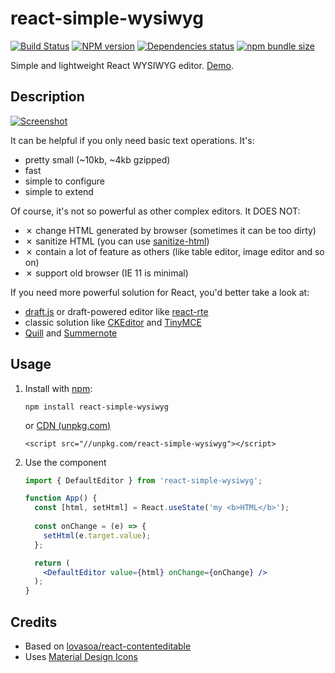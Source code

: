# react-simple-wysiwyg
[![Build Status](https://travis-ci.org/megahertz/react-simple-wysiwyg.svg?branch=master)](https://travis-ci.org/megahertz/react-simple-wysiwyg)
[![NPM version](https://badge.fury.io/js/react-simple-wysiwyg.svg)](https://badge.fury.io/js/react-simple-wysiwyg)
[![Dependencies status](https://david-dm.org/megahertz/react-simple-wysiwyg/status.svg)](https://david-dm.org/megahertz/react-simple-wysiwyg)
[![npm bundle size](https://img.shields.io/bundlephobia/minzip/react-simple-wysiwyg.svg?color=rgb%2868%2C%20204%2C%2017%29)](https://bundlephobia.com/result?p=react-simple-wysiwyg@0.0.3)

Simple and lightweight React WYSIWYG editor. [Demo](https://megahertz.github.io/react-simple-wysiwyg/).

## Description

[![Screenshot](docs/resources/screenshot.png)](https://megahertz.github.io/react-simple-wysiwyg/)

It can be helpful if you only need basic text operations. It's:

 - pretty small (~10kb, ~4kb gzipped)
 - fast
 - simple to configure
 - simple to extend

Of course, it's not so powerful as other complex editors. It DOES NOT:

 - ✗ change HTML generated by browser (sometimes it can be too dirty)
 - ✗ sanitize HTML (you can use [sanitize-html](https://www.npmjs.com/package/sanitize-html))
 - ✗ contain a lot of feature as others (like table editor, image editor and so on)
 - ✗ support old browser (IE 11 is minimal)

If you need more powerful solution for React, you'd better take a look at:

 - [draft.js](https://draftjs.org/) or draft-powered editor like
   [react-rte](https://github.com/sstur/react-rte)
 - classic solution like [CKEditor](https://ckeditor.com/) and
   [TinyMCE](https://www.tiny.cloud/)
 - [Quill](https://github.com/zenoamaro/react-quill) and
   [Summernote](https://github.com/summernote/react-summernote)


## Usage

 1. Install with [npm](https://npmjs.org/package/react-simple-wysiwyg):

    `npm install react-simple-wysiwyg`
    
    or [CDN (unpkg.com)](https://unpkg.com/react-simple-wysiwyg/)
   
    `<script src="//unpkg.com/react-simple-wysiwyg"></script>`
    
 2. Use the component
 
    ```jsx
    import { DefaultEditor } from 'react-simple-wysiwyg';
    
    function App() {
      const [html, setHtml] = React.useState('my <b>HTML</b>');
      
      const onChange = (e) => {
        setHtml(e.target.value);
      };
    
      return (
        <DefaultEditor value={html} onChange={onChange} />
      );
    }
    ```
  
## Credits

 - Based on 
   [lovasoa/react-contenteditable](https://github.com/lovasoa/react-contenteditable)
 - Uses [Material Design Icons](http://materialdesignicons.com/)

